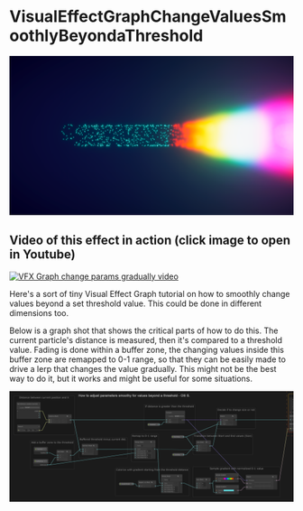 # VisualEffectGraphChangeValuesSmoothlyBeyondaThreshold

![VFX Graph change params gradually image 1](VFX_Graph_change_params_gradually_1.png)

## Video of this effect in action (click image to open in Youtube)

[![VFX Graph change params gradually video](https://img.youtube.com/vi/rPvGw7XM1DM/0.jpg)](https://www.youtube.com/watch?v=rPvGw7XM1DM)

Here's a sort of tiny Visual Effect Graph tutorial on how to smoothly change values beyond a set threshold value. This could be done in different dimensions too.

Below is a graph shot that shows the critical parts of how to do this. The current particle's distance is measured, then it's compared to a threshold value. Fading is done within a buffer zone, the changing values inside this buffer zone are remapped to 0-1 range, so that they can be easily made to drive a lerp that changes the value gradually. This might not be the best way to do it, but it works and might be useful for some situations.

![VFX Graph change params gradually image 2](VFX_Graph_change_params_gradually_2.png)
